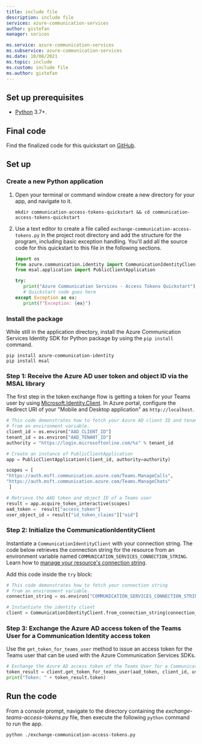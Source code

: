 ```yaml
---
title: include file
description: include file
services: azure-communication-services
author: gistefan
manager: soricos

ms.service: azure-communication-services
ms.subservice: azure-communication-services
ms.date: 10/08/2021
ms.topic: include
ms.custom: include file
ms.author: gistefan
---
```


## Set up prerequisites

- [Python](https://www.python.org/downloads/) 3.7+.

## Final code
Find the finalized code for this quickstart on [GitHub](https://github.com/Azure-Samples/communication-services-python-quickstarts/tree/main/manage-teams-identity-mobile-and-desktop).

## Set up

### Create a new Python application

1. Open your terminal or command window create a new directory for your app, and navigate to it.

   ```console
   mkdir communication-access-tokens-quickstart && cd communication-access-tokens-quickstart
   ```

1. Use a text editor to create a file called `exchange-communication-access-tokens.py` in the project root directory and add the structure for the program, including basic exception handling. You'll add all the source code for this quickstart to this file in the following sections.

   ```python
   import os
   from azure.communication.identity import CommunicationIdentityClient, CommunicationUserIdentifier
   from msal.application import PublicClientApplication

   try:
      print("Azure Communication Services - Access Tokens Quickstart")
      # Quickstart code goes here
   except Exception as ex:
      print(f"Exception: {ex}")
   ```

### Install the package

While still in the application directory, install the Azure Communication Services Identity SDK for Python package by using the `pip install` command.

```console
pip install azure-communication-identity
pip install msal
```

### Step 1: Receive the Azure AD user token and object ID via the MSAL library

The first step in the token exchange flow is getting a token for your Teams user by using [Microsoft.Identity.Client](../../../active-directory/develop/reference-v2-libraries.md). In Azure portal, configure the Redirect URI of your "Mobile and Desktop application" as `http://localhost`.

```python
# This code demonstrates how to fetch your Azure AD client ID and tenant ID
# from an environment variable.
client_id = os.environ["AAD_CLIENT_ID"]
tenant_id = os.environ["AAD_TENANT_ID"]
authority = "https://login.microsoftonline.com/%s" % tenant_id

# Create an instance of PublicClientApplication
app = PublicClientApplication(client_id, authority=authority)

scopes = [ 
"https://auth.msft.communication.azure.com/Teams.ManageCalls",
"https://auth.msft.communication.azure.com/Teams.ManageChats"
 ]

# Retrieve the AAD token and object ID of a Teams user
result = app.acquire_token_interactive(scopes)
aad_token =  result["access_token"]
user_object_id = result["id_token_claims"]["oid"] 
```

### Step 2: Initialize the CommunicationIdentityClient

Instantiate a `CommunicationIdentityClient` with your connection string. The code below retrieves the connection string for the resource from an environment variable named `COMMUNICATION_SERVICES_CONNECTION_STRING`. Learn how to [manage your resource's connection string](../create-communication-resource.md#store-your-connection-string).

Add this code inside the `try` block:

```python
# This code demonstrates how to fetch your connection string
# from an environment variable.
connection_string = os.environ["COMMUNICATION_SERVICES_CONNECTION_STRING"]

# Instantiate the identity client
client = CommunicationIdentityClient.from_connection_string(connection_string)
```

### Step 3: Exchange the Azure AD access token of the Teams User for a Communication Identity access token

Use the `get_token_for_teams_user` method to issue an access token for the Teams user that can be used with the Azure Communication Services SDKs.

```python
# Exchange the Azure AD access token of the Teams User for a Communication Identity access token
token_result = client.get_token_for_teams_user(aad_token, client_id, user_object_id)
print("Token: " + token_result.token)
```

## Run the code

From a console prompt, navigate to the directory containing the *exchange-teams-access-tokens.py* file, then execute the following `python` command to run the app.

```console
python ./exchange-communication-access-tokens.py
```
